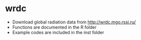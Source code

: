 # wrdc

* Download global radiation data from http://wrdc.mgo.rssi.ru/
* Functions are documented in the R folder
* Example codes are included in the inst folder
